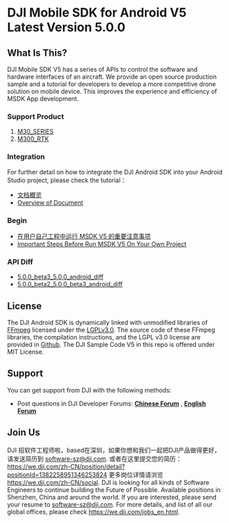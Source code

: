 # DJI Mobile SDK for Android V5 Latest Version 5.0.0

## What Is This?

DJI Mobile SDK V5 has a series of APIs to control the software and hardware interfaces of an aircraft. We provide an open source production sample and a tutorial for developers to develop a more competitive drone solution on mobile device. This improves the experience and efficiency of MSDK App development.

### Support Product

1. [M30_SERIES](https://www.dji.com/cn/matrice-30?site=brandsite&from=nav)
2. [M300_RTK](https://www.dji.com/cn/matrice-300?site=brandsite&from=nav)

### Integration

For further detail on how to integrate the DJI Android SDK into your Android Studio project, please check the tutorial：
- [文档概览](https://developer.dji.com/cn/document/6fbf4c20-f7e3-41ad-80f5-32f01c4eeaad)
- [Overview of Document](https://developer.dji.com/document/9cc25998-69f2-4661-99ee-ccdbe81b57c4)

### Begin

- [在用户自己工程中运行 MSDK V5 的重要注意事项](https://developer.dji.com/cn/document/36799544-729a-4f1a-ae60-8afe9a546db8#%E5%9C%A8%E7%94%A8%E6%88%B7%E8%87%AA%E5%B7%B1%E5%B7%A5%E7%A8%8B%E4%B8%AD%E8%BF%90%E8%A1%8C-msdk-v5-%E7%9A%84%E9%87%8D%E8%A6%81%E6%B3%A8%E6%84%8F%E4%BA%8B%E9%A1%B9)
- [Important Steps Before Run MSDK V5 On Your Own Project](https://developer.dji.com/document/9163b015-e273-476d-a957-3c72a95c6f09#important-steps-before-run-msdk-v5-on-your-own-project)

### API Diff

- [5.0.0_beta3_5.0.0_android_diff](https://dji-sdk.github.io/Mobile-SDK-Android-V5/Docs/API-Diff/5.0.0_beta3_5.0.0_android_diff.html)
- [5.0.0_beta2_5.0.0_beta3_android_diff](https://dji-sdk.github.io/Mobile-SDK-Android-V5/Docs/API-Diff/5.0.0_beta2_5.0.0_beta3_android_diff.html)

## License

The DJI Android SDK is dynamically linked with unmodified libraries of <a href=http://ffmpeg.org>FFmpeg</a> licensed under the <a href=https://www.gnu.org/licenses/lgpl-3.0.html.en>LGPLv3.0</a>. The source code of these FFmpeg libraries, the compilation instructions, and the LGPL v3.0 license are provided in [Github](https://github.com/dji-sdk/FFmpeg). The DJI Sample Code V5 in this repo is offered under MIT License.

## Support

You can get support from DJI with the following methods:

- Post questions in DJI Developer Forums:
  [**Chinese Forum**](https://djisdksupport.zendesk.com/hc/zh-cn/community/topics)
  , [**English Forum**](https://djisdksupport.zendesk.com/hc/en-us/community/topics)

## Join Us

DJI 招软件工程师啦，based在深圳，如果你想和我们一起把DJI产品做得更好，请发送简历到 <software-sz@dji.com>.  或者在这里提交您的简历：https://we.dji.com/zh-CN/position/detail?positionId=1382258951346253824 更多岗位详情请浏览 <https://we.dji.com/zh-CN/social>.
DJI is looking for all kinds of Software Engineers to continue building the Future of Possible. Available positions in Shenzhen, China and around the world. If you are interested, please send your resume to <software-sz@dji.com>. For more details, and list of all our global offices, please check <https://we.dji.com/jobs_en.html>.
